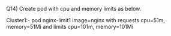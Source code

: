 Q14) Create pod with cpu and memory limits as below.

Cluster1:- pod nginx-limit1 image=nginx with requests cpu=51m, memory=51Mi and limits cpu=101m, memory=101Mi
